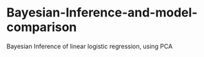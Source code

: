# Bayesian-Inference-and-model-comparison
Bayesian Inference of linear logistic regression, using PCA
